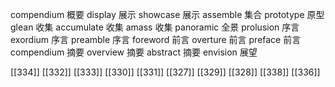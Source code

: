 




compendium 概要
display 展示
showcase 展示
assemble 集合
prototype 原型
glean 收集
accumulate 收集
amass 收集
panoramic 全景
prolusion 序言
exordium 序言
preamble 序言
foreword 前言
overture 前言
preface 前言
compendium 摘要
overview 摘要
abstract 摘要
envision 展望

[[334]]
[[332]]
[[333]]
[[330]]
[[331]]
[[327]]
[[329]]
[[328]]
[[338]]
[[336]]
